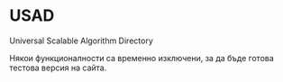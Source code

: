 # USAD

Universal Scalable Algorithm Directory

Някои функционалности са временно изключени, за да бъде готова тестова версия на сайта.
